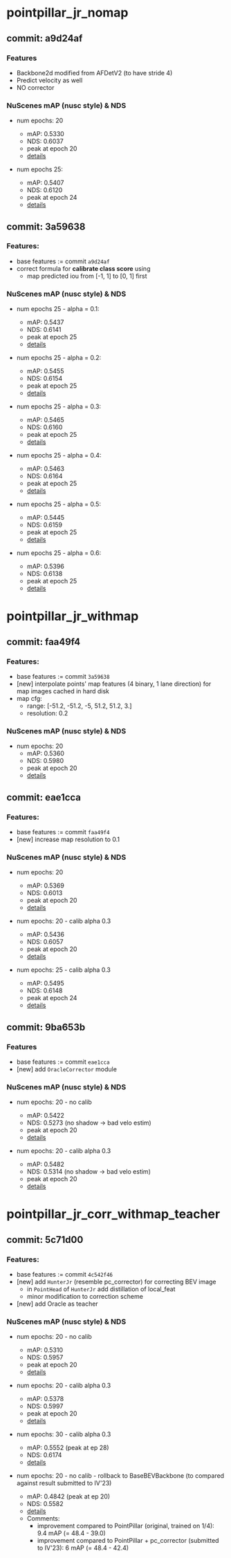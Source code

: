 # pointpillar_jr_nomap

## commit: a9d24af
### Features
* Backbone2d modified from AFDetV2 (to have stride 4)
* Predict velocity as well
* NO corrector

### NuScenes mAP (nusc style) & NDS
* num epochs: 20
    * mAP: 0.5330
    * NDS: 0.6037
    * peak at epoch 20
    * [details](../raw_log/pointpillar_jr_nomap/eval_1224180.err)

* num epochs 25:
    * mAP: 0.5407
    * NDS: 0.6120
    * peak at epoch 24
    * [details](../raw_log/pointpillar_jr_nomap/eval_1260463.err)

## commit: 3a59638
### Features:
* base features := commit `a9d24af`
* correct formula for **calibrate class score** using
    * map predicted iou from [-1, 1] to [0, 1] first

### NuScenes mAP (nusc style) & NDS
* num epochs 25 - alpha = 0.1:
    * mAP: 0.5437
    * NDS: 0.6141
    * peak at epoch 25
    * [details](../raw_log/pointpillar_jr_nomap/eval_1266066.err)

* num epochs 25 - alpha = 0.2:
    * mAP: 0.5455
    * NDS: 0.6154
    * peak at epoch 25
    * [details](../raw_log/pointpillar_jr_nomap/eval_1268025.err)

* num epochs 25 - alpha = 0.3:
    * mAP: 0.5465
    * NDS: 0.6160
    * peak at epoch 25
    * [details](../raw_log/pointpillar_jr_nomap/eval_1285782.err)

* num epochs 25 - alpha = 0.4:
    * mAP: 0.5463
    * NDS: 0.6164
    * peak at epoch 25
    * [details](../raw_log/pointpillar_jr_nomap/eval_1314953.err)

* num epochs 25 - alpha = 0.5:
    * mAP: 0.5445
    * NDS: 0.6159
    * peak at epoch 25
    * [details](../raw_log/pointpillar_jr_nomap/eval_1315625.err)

* num epochs 25 - alpha = 0.6:
    * mAP: 0.5396
    * NDS: 0.6138
    * peak at epoch 25
    * [details](../raw_log/pointpillar_jr_nomap/eval_1315840.err)


# pointpillar_jr_withmap

## commit: faa49f4
### Features:
* base features := commit `3a59638`
* [new] interpolate points' map features (4 binary, 1 lane direction) for map images cached in hard disk
* map cfg: 
    * range: [-51.2, -51.2, -5, 51.2, 51.2, 3.]
    * resolution: 0.2

### NuScenes mAP (nusc style) & NDS
* num epochs: 20
    * mAP: 0.5360
    * NDS: 0.5980
    * peak at epoch 20
    * [details](../raw_log/pointpillar_jr_withmap/eval_1481004.err)

## commit: eae1cca
### Features:
* base features := commit `faa49f4`
* [new] increase map resolution to 0.1

### NuScenes mAP (nusc style) & NDS
* num epochs: 20
    * mAP: 0.5369
    * NDS: 0.6013
    * peak at epoch 20
    * [details](../raw_log/pointpillar_jr_withmap/eval_1581859.err)

* num epochs: 20 - calib alpha 0.3
    * mAP: 0.5436
    * NDS: 0.6057
    * peak at epoch 20
    * [details](../raw_log/pointpillar_jr_withmap/eval_1584877.err)

* num epochs: 25 - calib alpha 0.3
    * mAP: 0.5495
    * NDS: 0.6148
    * peak at epoch 24
    * [details](../raw_log/pointpillar_jr_withmap/train_1634100.err)


## commit: 9ba653b
### Features
* base features := commit `eae1cca`
* [new] add `OracleCorrector` module

### NuScenes mAP (nusc style) & NDS
* num epochs: 20 - no calib
    * mAP: 0.5422
    * NDS: 0.5273 (no shadow -> bad velo estim)
    * peak at epoch 20
    * [details](../raw_log/pointpillar_jr_withmap/eval_1830535.err)

* num epochs: 20 - calib alpha 0.3
    * mAP: 0.5482
    * NDS: 0.5314 (no shadow -> bad velo estim)
    * peak at epoch 20
    * [details](../raw_log/pointpillar_jr_withmap/eval_1832359.err)


# pointpillar_jr_corr_withmap_teacher

## commit: 5c71d00
### Features:
* base features := commit `4c542f46`
* [new] add `HunterJr` (resemble pc_corrector) for correcting BEV image
    * in `PointHead` of `HunterJr` add distillation of local_feat
    * minor modification to correction scheme
* [new] add Oracle as teacher

### NuScenes mAP (nusc style) & NDS
* num epochs: 20 - no calib
    * mAP: 0.5310
    * NDS: 0.5957
    * peak at epoch 20
    * [details](../raw_log/pointpillar_jr_corr_withmap_teacher/train_322434.err)
    
* num epochs: 20 - calib alpha 0.3
    * mAP: 0.5378
    * NDS: 0.5997
    * peak at epoch 20
    * [details](../raw_log/pointpillar_jr_corr_withmap_teacher/eval_330313.err)

* num epochs: 30 - calib alpha 0.3
    * mAP: 0.5552  (peak at ep 28)
    * NDS: 0.6174
    * [details](../raw_log/pointpillar_jr_corr_withmap_teacher/train_330197.err)

* num epochs: 20 - no calib - rollback to BaseBEVBackbone (to compared against result submitted to IV'23)
    * mAP: 0.4842 (peak at ep 20)
    * NDS: 0.5582
    * [details](../raw_log/pointpillar_jr_corr_withmap_teacher/train_329994.err)
    * Comments:
        * improvement compared to PointPillar (original, trained on 1/4): 9.4 mAP (= 48.4 - 39.0)
        * improvement compared to PointPillar + pc_corrector (submitted to IV'23): 6 mAP (= 48.4 - 42.4)

